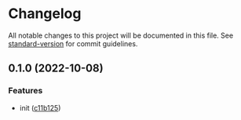 # Changelog

All notable changes to this project will be documented in this file. See [standard-version](https://github.com/conventional-changelog/standard-version) for commit guidelines.

## 0.1.0 (2022-10-08)


### Features

* init ([c11b125](https://github.com/KhashayarKhm/kushtay/commit/c11b12574faed6455443364dc0cdc7b339f537db))
